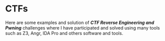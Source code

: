 # CTFs
Here are some examples and solution of ***CTF Reverse Engineering and Pwning*** challenges where I have participated and solved using many tools such as Z3, Angr, IDA Pro and others software and tools.

